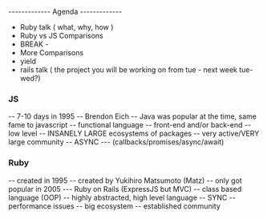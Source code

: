 ------------- Agenda -------------

- Ruby talk ( what, why, how )
- Ruby vs JS Comparisons
- BREAK - 
- More Comparisons
- yield
- rails talk ( the project you will be working on from tue - next week tue-wed?)




### JS 

-- 7-10 days in 1995
-- Brendon Eich
-- Java was popular at the time, same fame to javascript
-- functional language 
-- front-end  and/or back-end 
-- low level 
-- INSANELY LARGE ecosystems of packages
-- very active/VERY large community
-- ASYNC  --- (callbacks/promises/async/await)

### Ruby 

-- created in 1995
-- created by Yukihiro Matsumoto (Matz)
-- only got popular in 2005 --- Ruby on Rails (ExpressJS but MVC)
-- class based language (OOP)
-- highly abstracted, high level language
-- SYNC
-- performance issues
-- big ecosystem 
-- established community
